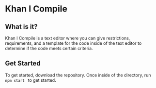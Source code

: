 # Khan I Compile

## What is it?
Khan I Compile is a text editor where you can give restrictions, requirements, and a template for the code inside of the text editor to determine if the code meets certain criteria.


## Get Started
 To get started, download the repository. Once inside of the directory, run ```npm start ``` to get started.